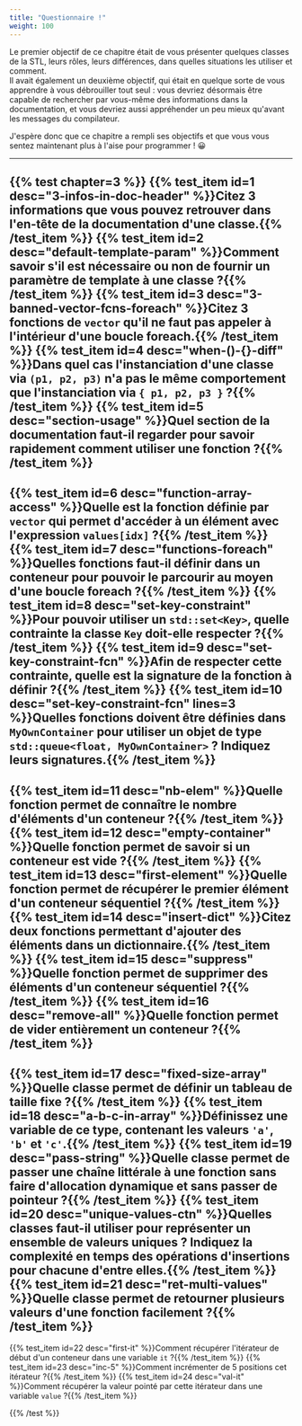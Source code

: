 ```yaml
---
title: "Questionnaire !"
weight: 100
---
```


Le premier objectif de ce chapitre était de vous présenter quelques classes de la STL, leurs rôles, leurs différences, dans quelles situations les utiliser et comment.\
Il avait également un deuxième objectif, qui était en quelque sorte de vous apprendre à vous débrouiller tout seul : vous devriez désormais être capable de rechercher par vous-même des informations dans la documentation, et vous devriez aussi appréhender un peu mieux qu'avant les messages du compilateur.

J'espère donc que ce chapitre a rempli ses objectifs et que vous vous sentez maintenant plus à l'aise pour programmer !​ 😀​

---

{{% test chapter=3 %}}
{{% test_item id=1 desc="3-infos-in-doc-header" %}}Citez 3 informations que vous pouvez retrouver dans l'en-tête de la documentation d'une classe.{{% /test_item %}}
{{% test_item id=2 desc="default-template-param" %}}Comment savoir s'il est nécessaire ou non de fournir un paramètre de template à une classe ?{{% /test_item %}}
{{% test_item id=3 desc="3-banned-vector-fcns-foreach" %}}Citez 3 fonctions de `vector` qu'il ne faut pas appeler à l'intérieur d'une boucle foreach.{{% /test_item %}}
{{% test_item id=4 desc="when-()-{}-diff" %}}Dans quel cas l'instanciation d'une classe via `(p1, p2, p3)` n'a pas le même comportement que l'instanciation via `{ p1, p2, p3 }` ?{{% /test_item %}}
{{% test_item id=5 desc="section-usage" %}}Quel section de la documentation faut-il regarder pour savoir rapidement comment utiliser une fonction ?{{% /test_item %}}
---
{{% test_item id=6 desc="function-array-access" %}}Quelle est la fonction définie par `vector` qui permet d'accéder à un élément avec l'expression `values[idx]` ?{{% /test_item %}}
{{% test_item id=7 desc="functions-foreach" %}}Quelles fonctions faut-il définir dans un conteneur pour pouvoir le parcourir au moyen d'une boucle foreach ?{{% /test_item %}}
{{% test_item id=8 desc="set-key-constraint" %}}Pour pouvoir utiliser un `std::set<Key>`, quelle contrainte la classe `Key` doit-elle respecter ?{{% /test_item %}}
{{% test_item id=9 desc="set-key-constraint-fcn" %}}Afin de respecter cette contrainte, quelle est la signature de la fonction à définir ?{{% /test_item %}}
{{% test_item id=10 desc="set-key-constraint-fcn" lines=3 %}}Quelles fonctions doivent être définies dans `MyOwnContainer` pour utiliser un objet de type `std::queue<float, MyOwnContainer>` ? Indiquez leurs signatures.{{% /test_item %}}
---
{{% test_item id=11 desc="nb-elem" %}}Quelle fonction permet de connaître le nombre d'éléments d'un conteneur ?{{% /test_item %}}
{{% test_item id=12 desc="empty-container" %}}Quelle fonction permet de savoir si un conteneur est vide ?{{% /test_item %}}
{{% test_item id=13 desc="first-element" %}}Quelle fonction permet de récupérer le premier élément d'un conteneur séquentiel ?{{% /test_item %}}
{{% test_item id=14 desc="insert-dict" %}}Citez deux fonctions permettant d'ajouter des éléments dans un dictionnaire.{{% /test_item %}}
{{% test_item id=15 desc="suppress" %}}Quelle fonction permet de supprimer des éléments d'un conteneur séquentiel ?{{% /test_item %}}
{{% test_item id=16 desc="remove-all" %}}Quelle fonction permet de vider entièrement un conteneur ?{{% /test_item %}}
---
{{% test_item id=17 desc="fixed-size-array" %}}Quelle classe permet de définir un tableau de taille fixe ?{{% /test_item %}}
{{% test_item id=18 desc="a-b-c-in-array" %}}Définissez une variable de ce type, contenant les valeurs `'a'`, `'b'` et `'c'`.{{% /test_item %}}
{{% test_item id=19 desc="pass-string" %}}Quelle classe permet de passer une chaîne littérale à une fonction sans faire d'allocation dynamique et sans passer de pointeur ?{{% /test_item %}}
{{% test_item id=20 desc="unique-values-ctn" %}}Quelles classes faut-il utiliser pour représenter un ensemble de valeurs uniques ? Indiquez la complexité en temps des opérations d'insertions pour chacune d'entre elles.{{% /test_item %}}
{{% test_item id=21 desc="ret-multi-values" %}}Quelle classe permet de retourner plusieurs valeurs d'une fonction facilement ?{{% /test_item %}}
---
{{% test_item id=22 desc="first-it" %}}Comment récupérer l'itérateur de début d'un conteneur dans une variable `it` ?{{% /test_item %}}
{{% test_item id=23 desc="inc-5" %}}Comment incrémenter de 5 positions cet itérateur ?{{% /test_item %}}
{{% test_item id=24 desc="val-it" %}}Comment récupérer la valeur pointé par cette itérateur dans une variable `value` ?{{% /test_item %}}

{{% /test %}}